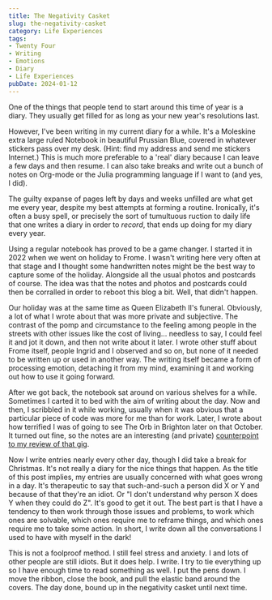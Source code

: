 ```yaml
---
title: The Negativity Casket
slug: the-negativity-casket
category: Life Experiences
tags:
- Twenty Four
- Writing
- Emotions
- Diary
- Life Experiences
pubDate: 2024-01-12
---
```

One of the things that people tend to start around this time of year is a diary. They usually get filled for as long as your new year's resolutions last.

However, I've been writing in my current diary for a while. It's a Moleskine extra large ruled Notebook in beautiful Prussian Blue, covered in whatever stickers pass over my desk. (Hint: find my address and send me stickers Internet.) This is much more preferable to a 'real' diary because I can leave a few days and then resume. I can also take breaks and write out a bunch of notes on Org-mode or the Julia programming language if I want to (and yes, I did).

The guilty expanse of pages left by days and weeks unfilled are what get me every year, despite my best attempts at forming a routine. Ironically, it's often a busy spell, or precisely the sort of tumultuous ruction to daily life that one writes a diary in order to *record*, that ends up doing for my diary every year.

Using a regular notebook has proved to be a game changer. I started it in 2022 when we went on holiday to Frome. I wasn't writing here very often at that stage and I thought some handwritten notes might be the best way to capture some of the holiday. Alongside all the usual photos and postcards of course. The idea was that the notes and photos and postcards could then be corralled in order to reboot this blog a bit. Well, that didn't happen.

Our holiday was at the same time as Queen Elizabeth II's funeral. Obviously, a lot of what I wrote about that was more private and subjective. The contrast of the pomp and circumstance to the feeling among people in the streets with other issues like the cost of living... needless to say, I could feel it and jot it down, and then not write about it later. I wrote other stuff about Frome itself, people Ingrid and I observed and so on, but none of it needed to be written up or used in another way. The writing itself became a form of processing emotion, detaching it from my mind, examining it and working out how to use it going forward.

After we got back, the notebook sat around on various shelves for a while. Sometimes I carted it to bed with the aim of writing about the day. Now and then, I scribbled in it while working, usually when it was obvious that a particular piece of code was more for me than for work. Later, I wrote about how terrified I was of going to see The Orb in Brighton later on that October. It turned out fine, so the notes are an interesting (and private) [counterpoint to my review of that gig](/the-orb-live-at-brighton-concord-2).

Now I write entries nearly every other day, though I did take a break for Christmas. It's not really a diary for the nice things that happen. As the title of this post implies, my entries are usually concerned with what goes wrong in a day. It's therapeutic to say that such-and-such a person did X or Y and because of that they're an idiot. Or "I don't understand why person X does Y when they could do Z". It's good to get it out. The best part is that I have a tendency to then work through those issues and problems, to work which ones are solvable, which ones require me to reframe things, and which ones require me to take some action. In short, I write down all the conversations I used to have with myself in the dark!

This is not a foolproof method. I still feel stress and anxiety. I and lots of other people are still idiots. But it does help. I write. I try to tie everything up so I have enough time to read something as well. I put the pens down. I move the ribbon, close the book, and pull the elastic band around the covers. The day done, bound up in the negativity casket until next time.
